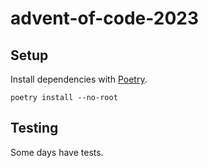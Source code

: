 # advent-of-code-2023

## Setup

Install dependencies with [Poetry](https://python-poetry.org/).

```
poetry install --no-root
```

## Testing

Some days have tests.
